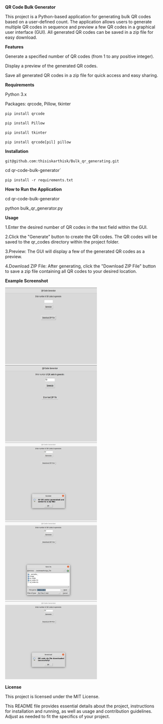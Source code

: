 

**QR Code Bulk Generator**

This project is a Python-based application for generating bulk QR codes based on a user-defined count. The application allows users to generate multiple QR codes in sequence and preview a few QR codes in a graphical user interface (GUI). All generated QR codes can be saved in a zip file for easy download.


**Features**

Generate a specified number of QR codes (from 1 to any positive integer).

Display a preview of the generated QR codes.

Save all generated QR codes in a zip file for quick access and easy sharing.



**Requirements**

Python 3.x

Packages: qrcode, Pillow, tkinter

`pip install qrcode`

`pip install Pillow`

`pip install tkinter`

`pip install qrcode[pil] pillow`



**Installation**

`git@github.com:thisiskarthisk/Bulk_qr_generating.git`

cd qr-code-bulk-generator`

`pip install -r requirements.txt`



**How to Run the Application**

cd qr-code-bulk-generator

python bulk_qr_generator.py



**Usage**

1.Enter the desired number of QR codes in the text field within the GUI.

2.Click the "Generate" button to create the QR codes. The QR codes will be saved to the qr_codes directory within the project folder.

3.Preview: The GUI will display a few of the generated QR codes as a preview.

4.Download ZIP File: After generating, click the "Download ZIP File" button to save a zip file containing all QR codes to your desired location.


**Example Screenshot**
<p float="left">
  <img src="./image1.jpg" height="250" width="300" />
  <img src="./image2.jpg" height="250" width="300" />
  <img src="./image3.jpg" width="300" />
  <img src="./image4.jpg" width="300" />
  <img src="./image5.jpg" width="300" />
</p>

**License**

This project is licensed under the MIT License.


This README file provides essential details about the project, instructions for installation and running, as well as usage and contribution guidelines. Adjust as needed to fit the specifics of your project.
